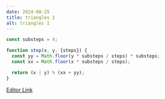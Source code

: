 ```yaml
---
date: 2024-08-25
title: triangles 1
alt: triangles 1
---
```

```js
const substeps = 4;

function step(x, y, {steps}) {
  const yy = Math.floor(y * substeps / steps) * substeps;
  const xx = Math.floor(x * substeps / steps);

  return (x | y) % (xx + yy);
}
```

[Editor Link](https://causti.co/graph/editor/#code=MYewdgzgLgBBCuAjaBTADhGBeGAWA3AFCEBm8YwUAluHFOgBQAeANDAJ5sDeqGAvgEoYXQjBihIsdu2wwAsgEMoACwB0JADYgQAJwYyAVHCS9MAejroIQowmT0MRMROgwmTWYpXqtu5jFsTB3NLDAEiURgdFCh4HTAYfwAfDiEAUkT3GABqDnZwwj4gA)
